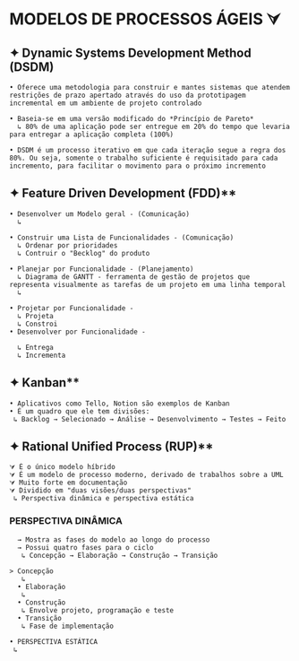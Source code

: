 # MODELOS DE PROCESSOS ÁGEIS ⮛

  ## ✦ Dynamic Systems Development Method (DSDM)
    
    • Oferece uma metodologia para construir e mantes sistemas que atendem restrições de prazo apertado através do uso da prototipagem incremental em um ambiente de projeto controlado
    
    • Baseia-se em uma versão modificado do *Princípio de Pareto*
      ↳ 80% de uma aplicação pode ser entregue em 20% do tempo que levaria para entregar a aplicação completa (100%)
      
    • DSDM é um processo iterativo em que cada iteração segue a regra dos 80%. Ou seja, somente o trabalho suficiente é requisitado para cada incremento, para facilitar o movimento para o próximo incremento
  
  ## ✦ Feature Driven Development (FDD)**
  
    • Desenvolver um Modelo geral - (Comunicação)
      ↳ 
      
    • Construir uma Lista de Funcionalidades - (Comunicação)
      ↳ Ordenar por prioridades
      ↳ Contruir o "Becklog" do produto
      
    • Planejar por Funcionalidade - (Planejamento)
      ↳ Diagrama de GANTT - ferramenta de gestão de projetos que representa visualmente as tarefas de um projeto em uma linha temporal
      ↳ 
      
    • Projetar por Funcionalidade - 
      ↳ Projeta
      ↳ Constroi
    • Desenvolver por Funcionalidade - 
    
      ↳ Entrega
      ↳ Incrementa
  
   ## ✦ Kanban**
    
    • Aplicativos como Tello, Notion são exemplos de Kanban 
    • É um quadro que ele tem divisões:
     ↳ Backlog → Selecionado → Análise → Desenvolvimento → Testes → Feito
   
   ## ✦ Rational Unified Process (RUP)**
    ⮛ É o único modelo híbrido
    ⮛ É um modelo de processo moderno, derivado de trabalhos sobre a UML
    ⮛ Muito forte em documentação
    ⮛ Dividido em "duas visões/duas perspectivas"
     ↳ Perspectiva dinâmica e perspectiva estática
    
   ### PERSPECTIVA DINÂMICA
      → Mostra as fases do modelo ao longo do processo
      → Possui quatro fases para o ciclo
       ↳ Concepção → Elaboração → Construção → Transição
      
    > Concepção
       ↳
      • Elaboração
       ↳ 
      • Construção
       ↳ Envolve projeto, programação e teste
      • Transição
       ↳ Fase de implementação

    • PERSPECTIVA ESTÁTICA 
     ↳ 
     
